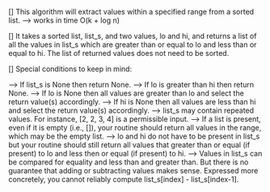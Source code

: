 [] This algorithm will extract values within a specified range from a sorted list.
  --> works in time O(k + log n)

[] It takes a sorted list, list_s, and two values, lo and hi, and returns a list of all the values in list_s which are greater than or equal to lo and less than or equal to hi. The list of returned values does not need to be sorted.

[] Special conditions to keep in mind:

  --> If list_s is None then return None.
  --> If lo is greater than hi then return None.
  --> If lo is None then all values are greater than lo and select the return value(s) accordingly.
  --> If hi is None then all values are less than hi and select the return value(s) accordingly.
  --> list_s may contain repeated values. For instance, [2, 2, 3, 4] is a permissible input.
  --> If a list is present, even if it is empty (i.e., []), your routine should return all values in the range, which may be the empty list.
  --> lo and hi do not have to be present in list_s but your routine should still return all values that greater than or equal (if present) to lo and less then or equal (if present) to hi.
  --> Values in list_s can be compared for equality and less than and greater than. But there is no guarantee that adding or subtracting values makes sense. Expressed more concretely, you cannot reliably compute list_s[index] - list_s[index-1].
